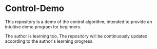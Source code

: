 # Control-Demo
This repository is a demo of the control algorithm, intended to provide an intuitive demo program for beginners.

The author is learning too. The repository will be continuously updated according to the author's learning progress.
